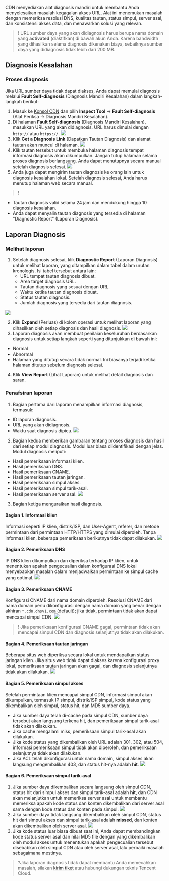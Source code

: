 CDN menyediakan alat diagnosis mandiri untuk membantu Anda menyelesaikan masalah kegagalan akses URL. Alat ini menemukan masalah dengan memeriksa resolusi DNS, kualitas tautan, status simpul, server asal, dan konsistensi akses data, dan menawarkan solusi yang relevan.

>! URL sumber daya yang akan didiagnosis harus berupa nama domain yang **activated** (diaktifkan) di bawah akun Anda. Karena bandwidth yang dihasilkan selama diagnosis dikenakan biaya, sebaiknya sumber daya yang didiagnosis tidak lebih dari 200 MB.



## Diagnosis Kesalahan
### Proses diagnosis

Jika URL sumber daya tidak dapat diakses, Anda dapat memulai diagnosis melalui **Fault Self-diagnosis** (Diagnosis Mandiri Kesalahan) dalam langkah-langkah berikut:
1. Masuk ke [Konsol CDN](https://console.cloud.tencent.com/cdn) dan pilih **Inspect Tool** -> **Fault Self-diagnosis** (Alat Periksa -> Diagnosis Mandiri Kesalahan).
2. Di halaman **Fault Self-diagnosis** (Diagnosis Mandiri Kesalahan), masukkan URL yang akan didiagnosis. URL harus dimulai dengan `http://` atau `https://`.
 ![](https://main.qcloudimg.com/raw/0b5b89dee36676027aeb15a118b4584e.png)
3. Klik **Get a Diagnosis Link** (Dapatkan Tautan Diagnosis) dan alamat tautan akan muncul di halaman.
 ![](https://main.qcloudimg.com/raw/35e6dc6b335db10c63dc729cbe11ddbe.png)
4. Klik tautan tersebut untuk membuka halaman diagnosis tempat informasi diagnosis akan dikumpulkan. Jangan tutup halaman selama proses diagnosis berlangsung. Anda dapat menutupnya secara manual setelah diagnosis selesai.
    ![](https://main.qcloudimg.com/raw/1e41c147e1e0ae216efc6635a43b1298.png)
5. Anda juga dapat mengirim tautan diagnosis ke orang lain untuk diagnosis kesalahan lokal. Setelah diagnosis selesai, Anda harus menutup halaman web secara manual.

>!
- Tautan diagnosis valid selama 24 jam dan mendukung hingga 10 diagnosis kesalahan.
- Anda dapat menyalin tautan diagnosis yang tersedia di halaman "Diagnostic Report" (Laporan Diagnosis).

## Laporan Diagnosis
### Melihat laporan
1. Setelah diagnosis selesai, klik **Diagnostic Report** (Laporan Diagnosis) untuk melihat laporan, yang ditampilkan dalam tabel dalam urutan kronologis. Isi tabel tersebut antara lain:
	- URL tempat tautan diagnosis dibuat.
	- Area target diagnosis URL.
	- Tautan diagnosis yang sesuai dengan URL.
	- Waktu ketika tautan diagnosis dibuat.
	- Status tautan diagnosis.
	- Jumlah diagnosis yang tersedia dari tautan diagnosis.

![](https://main.qcloudimg.com/raw/47c48777ace8428bb065695e1475600e.png)

2. Klik **Expand** (Perluas) di kolom operasi untuk melihat laporan yang dihasilkan oleh setiap diagnosis dan hasil diagnosis.
![](https://main.qcloudimg.com/raw/a439f2dbcadcb6d2790e846416717cea.png)
3. Laporan diagnosis akan membuat penilaian keseluruhan berdasarkan diagnosis untuk setiap langkah seperti yang ditunjukkan di bawah ini:
 - Normal
 - Abnormal
 - Halaman yang ditutup secara tidak normal. Ini biasanya terjadi ketika halaman ditutup sebelum diagnosis selesai.
4. Klik **View Report** (Lihat Laporan) untuk melihat detail diagnosis dan saran.

### Penafsiran laporan
1. Bagian pertama dari laporan menampilkan informasi diagnosis, termasuk:
 - ID laporan diagnosis.
 - URL yang akan didiagnosis.
 - Waktu saat diagnosis dipicu.
![](https://main.qcloudimg.com/raw/a7b7c60533782c95927d4860491594fd.png)

2. Bagian kedua memberikan gambaran tentang proses diagnosis dan hasil dari setiap modul diagnosis. Modul luar biasa diidentifikasi dengan jelas. Modul diagnosis meliputi:
 - Hasil pemeriksaan informasi klien.
 - Hasil pemeriksaan DNS.
 - Hasil pemeriksaan CNAME.
 - Hasil pemeriksaan tautan jaringan.
 - Hasil pemeriksaan simpul akses.
 - Hasil pemeriksaan simpul tarik-asal.
 - Hasil pemeriksaan server asal.
![](https://main.qcloudimg.com/raw/1298a6d0b2e72b70ca202a03660b409f.png)

3. Bagian ketiga menguraikan hasil diagnosis.
 #### Bagian 1. Informasi klien
Informasi seperti IP klien, distrik/ISP, dan User-Agent, referer, dan metode permintaan dari permintaan HTTP/HTTPS yang dimulai diperoleh. Tanpa informasi klien, beberapa pemeriksaan berikutnya tidak dapat dilakukan.
![](https://main.qcloudimg.com/raw/8219224766176ed87ebb421330170f4a.png)

 #### Bagian 2. Pemeriksaan DNS
IP DNS klien dikumpulkan dan diperiksa terhadap IP klien, untuk menentukan apakah pengecualian dalam konfigurasi DNS lokal menyebabkan masalah dalam menjadwalkan permintaan ke simpul cache yang optimal.
![](https://main.qcloudimg.com/raw/4ab79b159c3e983cd6db7c1fefeae9ea.png)

 #### Bagian 3. Pemeriksaan CNAME
Konfigurasi CNAME dari nama domain diperoleh. Resolusi CNAME dari nama domain perlu dikonfigurasi dengan nama domain yang benar dengan akhiran `*.cdn.dnsv1.com` (default); jika tidak, permintaan tidak akan dapat mencapai simpul CDN.
![](https://main.qcloudimg.com/raw/c3bbbb52440985415d9433b838dbde42.png)
>! Jika pemeriksaan konfigurasi CNAME gagal, permintaan tidak akan mencapai simpul CDN dan diagnosis selanjutnya tidak akan dilakukan.

 #### Bagian 4. Pemeriksaan tautan jaringan
Beberapa situs web diperiksa secara lokal untuk mendapatkan status jaringan klien. Jika situs web tidak dapat diakses karena konfigurasi proxy lokal, pemeriksaan tautan jaringan akan gagal, dan diagnosis selanjutnya tidak akan dilakukan.
![](https://main.qcloudimg.com/raw/be249d3593b9956bf4e03393f02bb1d4.png)

 #### Bagian 5. Pemeriksaan simpul akses
Setelah permintaan klien mencapai simpul CDN, informasi simpul akan dikumpulkan, termasuk IP simpul, distrik/ISP simpul, kode status yang dikembalikan oleh simpul, status hit, dan MD5 sumber daya.
 - Jika sumber daya telah di-cache pada simpul CDN, sumber daya tersebut akan langsung terkena hit, dan pemeriksaan simpul tarik-asal tidak akan dilakukan.
 - Jika cache mengalami miss, pemeriksaan simpul tarik-asal akan dilakukan.
 - Jika kode status yang dikembalikan oleh URL adalah 301, 302, atau 504, informasi pemeriksaan simpul tidak akan diperoleh, dan pemeriksaan selanjutnya tidak akan dilakukan.
 - Jika ACL telah dikonfigurasi untuk nama domain, simpul akses akan langsung mengembalikan 403, dan status hit-nya adalah **hit**.
![](https://main.qcloudimg.com/raw/cce938713c83879c50899efb71b9ea2e.png)

 #### Bagian 6. Pemeriksaan simpul tarik-asal
 1. Jika sumber daya dikembalikan secara langsung oleh simpul CDN, status hit dari simpul akses dan simpul tarik-asal adalah **hit**, dan CDN akan melanjutkan untuk memeriksa server asal untuk membantu memeriksa apakah kode status dan konten dikembalikan dari server asal sama dengan kode status dan konten pada simpul.
![](https://main.qcloudimg.com/raw/88ec7bc47877ef3c96b468a2a9c19a00.png)
 2. Jika sumber daya tidak langsung dikembalikan oleh simpul CDN, status hit dari simpul akses dan simpul tarik-asal adalah **missed**, dan konten akan dikembalikan oleh server asal.
![](https://main.qcloudimg.com/raw/ce8f450c620a6ed2b13de186a04b677b.png)
 3. Jika kode status luar biasa dibuat saat ini, Anda dapat membandingkan kode status server asal dan nilai MD5 file dengan yang dikembalikan oleh modul akses untuk menentukan apakah pengecualian tersebut disebabkan oleh simpul CDN atau oleh server asal, lalu perbaiki masalah sebagaimana mestinya.

>?Jika laporan diagnosis tidak dapat membantu Anda memecahkan masalah, silakan [kirim tiket](https://console.cloud.tencent.com/workorder/category) atau hubungi dukungan teknis Tencent Cloud.

